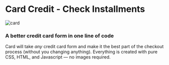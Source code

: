 # Card Credit - Check Installments

![card](https://2utfff4d3dkt3biit53nsvep-wpengine.netdna-ssl.com/wp-content/uploads/2018/06/credit-card.gif)


### A better credit card form in one line of code

Card will take *any* credit card form and make it the best part of the checkout process (without you changing anything). Everything is created with pure CSS, HTML, and Javascript — no images required.

<!--![card](http://i.imgur.com/qG3TenO.gif)-->

